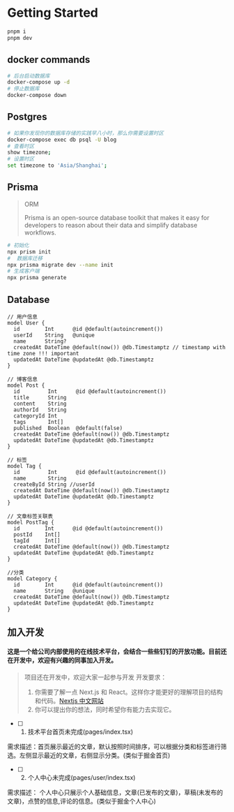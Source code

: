 # Getting Started
```bash
pnpm i
pnpm dev
```
## docker commands
```bash
# 后台启动数据库
docker-compose up -d
# 停止数据库
docker-compose down
```
## Postgres
```bash
# 如果你发现你的数据库存储的实践早八小时，那么你需要设置时区
docker-compose exec db psql -U blog
# 查看时区
show timezone;
# 设置时区
set timezone to 'Asia/Shanghai';
```

## Prisma
> ORM
>
> Prisma is an open-source database toolkit that makes it easy for developers to reason about their data and simplify database workflows.
```bash
# 初始化
npx prism init
#  数据库迁移
npx prisma migrate dev --name init
# 生成客户端
npx prisma generate
```

## Database

```prisma
// 用户信息
model User {
  id        Int      @id @default(autoincrement())
  userId    String   @unique
  name      String?
  createdAt DateTime @default(now()) @db.Timestamptz // timestamp with time zone !!! important
  updatedAt DateTime @updatedAt @db.Timestamptz
}

// 博客信息
model Post {
  id         Int      @id @default(autoincrement())
  title      String
  content    String
  authorId   String
  categoryId Int
  tags       Int[]
  published  Boolean  @default(false)
  createdAt DateTime @default(now()) @db.Timestamptz
  updatedAt DateTime @updatedAt @db.Timestamptz
}

// 标签
model Tag {
  id         Int      @id @default(autoincrement())
  name       String
  createById String //userId
  createdAt DateTime @default(now()) @db.Timestamptz
  updatedAt DateTime @updatedAt @db.Timestamptz
}

// 文章标签关联表
model PostTag {
  id        Int      @id @default(autoincrement())
  postId    Int[]
  tagId     Int[]
  createdAt DateTime @default(now()) @db.Timestamptz
  updatedAt DateTime @updatedAt @db.Timestamptz
}

//分类
model Category {
  id        Int      @id @default(autoincrement())
  name      String   @unique
  createdAt DateTime @default(now()) @db.Timestamptz
  updatedAt DateTime @updatedAt @db.Timestamptz
}
```

## 加入开发

#### 这是一个给公司内部使用的在线技术平台，会结合一些些钉钉的开放功能。目前还在开发中，欢迎有兴趣的同事加入开发。

> 项目还在开发中，欢迎大家一起参与开发
> 开发要求：
> 1. 你需要了解一点 Next.js 和 React。这样你才能更好的理解项目的结构和代码。[Nextjs 中文网站](https://www.nextjs.cn/)
> 2. 你可以提出你的想法，同时希望你有能力去实现它。

- [ ] 1. 技术平台首页未完成(pages/index.tsx)

需求描述：首页展示最近的文章，默认按照时间排序，可以根据分类和标签进行筛选。左侧显示最近的文章，右侧显示分类。(类似于掘金首页)

- [ ] 2. 个人中心未完成(pages/user/index.tsx)

需求描述： 个人中心只展示个人基础信息，文章(已发布的文章)，草稿(未发布的文章)，点赞的信息,评论的信息。(类似于掘金个人中心)

